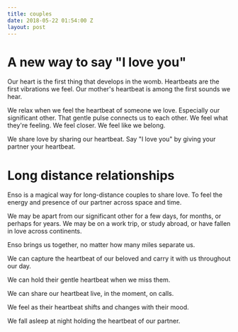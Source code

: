 ```yaml
---
title: couples
date: 2018-05-22 01:54:00 Z
layout: post
---
```


# A new way to say "I love you" 

Our heart is the first thing that develops in the womb. Heartbeats are the first vibrations we feel. Our mother's heartbeat is among the first sounds we hear. 

We relax when we feel the heartbeat of someone we love. Especially our significant other. That gentle pulse connects us to each other. We feel what they're feeling. We feel closer. We feel like we belong.

We share love by sharing our heartbeat. Say "I love you" by giving your partner your heartbeat. 

# Long distance relationships  

Enso is a magical way for long-distance couples to share love. To feel the energy and presence of our partner across space and time. 

We may be apart from our significant other for a few days, for months, or perhaps for years. We may be on a work trip, or study abroad, or have fallen in love across continents.

Enso brings us together, no matter how many miles separate us.

We can capture the heartbeat of our beloved and carry it with us throughout our day.

We can hold their gentle heartbeat when we miss them. 

We can share our heartbeat live, in the moment, on calls. 

We feel as their heartbeat shifts and changes with their mood.

We fall asleep at night holding the heartbeat of our partner.